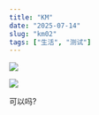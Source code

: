```yaml
---
title: "KM"
date: "2025-07-14"
slug: "km02"
tags: ["生活", "测试"]
---
```

![](https://prod-files-secure.s3.us-west-2.amazonaws.com/112d0858-5090-4d34-a606-b75eb8d65fd2/2c440099-43fe-48d8-8b77-f88fb0d68c3e/1000201192.jpg?X-Amz-Algorithm=AWS4-HMAC-SHA256&X-Amz-Content-Sha256=UNSIGNED-PAYLOAD&X-Amz-Credential=ASIAZI2LB466QDPFLJVP%2F20250724%2Fus-west-2%2Fs3%2Faws4_request&X-Amz-Date=20250724T130225Z&X-Amz-Expires=3600&X-Amz-Security-Token=IQoJb3JpZ2luX2VjEAQaCXVzLXdlc3QtMiJHMEUCIF7kw9wPDpdzDBC2BNg4HGj%2FtHQ4vCJ%2FLFAYyl9Es3AzAiEA4eDvAhMN%2B1P0LpZSvf2rkfOAqvQV0oelWSF5i9syLzUq%2FwMILRAAGgw2Mzc0MjMxODM4MDUiDFbUcbS%2F3B0r8IyYOSrcA%2FAAPr1sb3U4s0ZqxFHp4%2BEtYdMucYp4tb%2BVL5sqK2%2FUHwPeiDNT%2FnAPjbXkdW%2BlQBCsZnl5d4BdkQ%2BQjBjHfGXec2e5k0A%2FrBQA8W%2BTWfs5deTxcFNPInTIKkiP615YV2wEtZRmqKcS9epIGghBdnmvVXMmjWRrKaBnPSZ%2FK4LrZI%2BKLDOgy50UOdfRUb1QEYtr6NvwN%2FhyipQOAj0SFENrO90pBmj4R4V36yV5vb85tQqpMqYI8RZNUtHcpEzshy%2BCUD9uBtPxEwQkCbYK%2FFB84oiUCHt%2BHy%2B7zgcpF8k3KYoFVGJq7vNferLcUmUS0frpXnDf8JHGm9xBfnLIb1WaTMSGYdoDgrpec8gdvggkoUQjURgj8J60xiyHfwayp9gfsGnXIzm1pDQL11O7pnMQGBth0sMlfivV0lCxf7vWrkXiZf7D3WjGb4f5epD%2Fs6%2BZQo2X8GPS4ihP9XXWGXRFFKOABy5rWlwWOK3Hvwk0tsxySc5815J0V2lD6PiXn5Nfqq%2B6zrLjvsKieWJQt6UNy1nvSveJRLk6bnRltkXnlWcEwHqdKbvsHtDTnLtzNbeanpKe6qwIVpqCv8Yc4u2wQ9xIlu2G0%2B9h%2FDVFvhekoNMTE8yUYNkDffXjMIC%2FiMQGOqUBQZuTH8OTJkH4HtOaT%2FUsCj5%2FhKFH0UneCQYwQKmwZ3wzmfHt36eO7pg2TRmrGmLO0sv5OBLReMFSkrqqsrQPbHflkTw1pUAJ%2BV2TegI7mFFiIQCOTdWeDPtwlt7njdBnOaa%2F4rUOOJvjozqHWzW71ZfhznHUwQzUK0cM3E7WNReZf87U0UKkQvZkYMy2YhlkasTQZvgJ6qSUM1ZNaPbq0UzOigbM&X-Amz-Signature=de7967567c57fc24f23a5197a9c84411bbd5ac4dfd707f8435505a536421a5e8&X-Amz-SignedHeaders=host&x-amz-checksum-mode=ENABLED&x-id=GetObject)


![](https://prod-files-secure.s3.us-west-2.amazonaws.com/112d0858-5090-4d34-a606-b75eb8d65fd2/fff59916-a50b-483b-9213-038d5e566803/1000200739.png?X-Amz-Algorithm=AWS4-HMAC-SHA256&X-Amz-Content-Sha256=UNSIGNED-PAYLOAD&X-Amz-Credential=ASIAZI2LB466QDPFLJVP%2F20250724%2Fus-west-2%2Fs3%2Faws4_request&X-Amz-Date=20250724T130225Z&X-Amz-Expires=3600&X-Amz-Security-Token=IQoJb3JpZ2luX2VjEAQaCXVzLXdlc3QtMiJHMEUCIF7kw9wPDpdzDBC2BNg4HGj%2FtHQ4vCJ%2FLFAYyl9Es3AzAiEA4eDvAhMN%2B1P0LpZSvf2rkfOAqvQV0oelWSF5i9syLzUq%2FwMILRAAGgw2Mzc0MjMxODM4MDUiDFbUcbS%2F3B0r8IyYOSrcA%2FAAPr1sb3U4s0ZqxFHp4%2BEtYdMucYp4tb%2BVL5sqK2%2FUHwPeiDNT%2FnAPjbXkdW%2BlQBCsZnl5d4BdkQ%2BQjBjHfGXec2e5k0A%2FrBQA8W%2BTWfs5deTxcFNPInTIKkiP615YV2wEtZRmqKcS9epIGghBdnmvVXMmjWRrKaBnPSZ%2FK4LrZI%2BKLDOgy50UOdfRUb1QEYtr6NvwN%2FhyipQOAj0SFENrO90pBmj4R4V36yV5vb85tQqpMqYI8RZNUtHcpEzshy%2BCUD9uBtPxEwQkCbYK%2FFB84oiUCHt%2BHy%2B7zgcpF8k3KYoFVGJq7vNferLcUmUS0frpXnDf8JHGm9xBfnLIb1WaTMSGYdoDgrpec8gdvggkoUQjURgj8J60xiyHfwayp9gfsGnXIzm1pDQL11O7pnMQGBth0sMlfivV0lCxf7vWrkXiZf7D3WjGb4f5epD%2Fs6%2BZQo2X8GPS4ihP9XXWGXRFFKOABy5rWlwWOK3Hvwk0tsxySc5815J0V2lD6PiXn5Nfqq%2B6zrLjvsKieWJQt6UNy1nvSveJRLk6bnRltkXnlWcEwHqdKbvsHtDTnLtzNbeanpKe6qwIVpqCv8Yc4u2wQ9xIlu2G0%2B9h%2FDVFvhekoNMTE8yUYNkDffXjMIC%2FiMQGOqUBQZuTH8OTJkH4HtOaT%2FUsCj5%2FhKFH0UneCQYwQKmwZ3wzmfHt36eO7pg2TRmrGmLO0sv5OBLReMFSkrqqsrQPbHflkTw1pUAJ%2BV2TegI7mFFiIQCOTdWeDPtwlt7njdBnOaa%2F4rUOOJvjozqHWzW71ZfhznHUwQzUK0cM3E7WNReZf87U0UKkQvZkYMy2YhlkasTQZvgJ6qSUM1ZNaPbq0UzOigbM&X-Amz-Signature=66f4edf687f356bae9c20cbbf4891ceedd895db0046801147eb844194d272979&X-Amz-SignedHeaders=host&x-amz-checksum-mode=ENABLED&x-id=GetObject)


可以吗?


